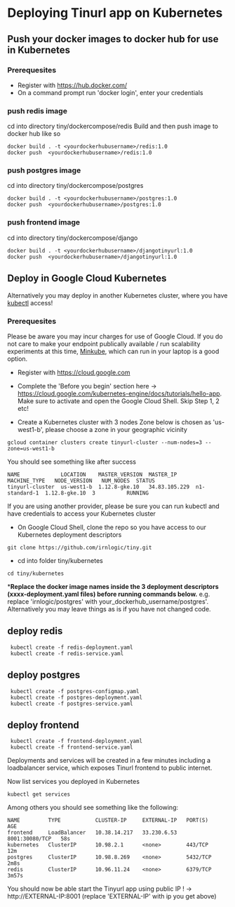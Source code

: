 # Deploying Tinurl app on Kubernetes

## Push your docker images to docker hub for use in Kubernetes 
### Prerequesites
* Register with https://hub.docker.com/
* On a command prompt run 'docker login', enter your credentials 

### push redis image
cd into directory tiny/dockercompose/redis
Build and then push image to docker hub like so
 ```
 docker build . -t <yourdockerhubusername>/redis:1.0
 docker push  <yourdockerhubusername>/redis:1.0
 ```
 
 ### push postgres image
cd into directory tiny/dockercompose/postgres

 ```
 docker build . -t <yourdockerhubusername>/postgres:1.0
 docker push  <yourdockerhubusername>/postgres:1.0
 ```
 
  ### push frontend image
cd into directory tiny/dockercompose/django

 ```
 docker build . -t <yourdockerhubusername>/djangotinyurl:1.0
 docker push  <yourdockerhubusername>/djangotinyurl:1.0
 ```
 
## Deploy in Google Cloud Kubernetes
Alternatively you may deploy in another Kubernetes cluster, where you have [kubectl](https://kubernetes.io/docs/reference/kubectl/overview/) access!

### Prerequesites
Please be aware you may incur charges for use of Google Cloud. If you do not care to make your endpoint publically available / run scalability experiments at this time, [Minkube](https://kubernetes.io/docs/setup/learning-environment/minikube/), which can run in your laptop is a good option.

* Register with <https://cloud.google.com> 
* Complete the 'Before you begin' section here ->  <https://cloud.google.com/kubernetes-engine/docs/tutorials/hello-app>. 
Make sure to activate and open the Google Cloud Shell. Skip Step 1, 2 etc!

* Create a Kubernetes cluster with 3 nodes
Zone below is chosen as 'us-west1-b', please choose a zone in your geographic vicinity 
```
gcloud container clusters create tinyurl-cluster --num-nodes=3 --zone=us-west1-b
```
You should see something like after success
```
NAME             LOCATION    MASTER_VERSION  MASTER_IP      MACHINE_TYPE   NODE_VERSION   NUM_NODES  STATUS
tinyurl-cluster  us-west1-b  1.12.8-gke.10   34.83.105.229  n1-standard-1  1.12.8-gke.10  3          RUNNING
```
If you are using another provider, please be sure you can run kubectl and have credentials to access your Kubernetes cluster

* On Google Cloud Shell, clone the repo so you have access to our Kubernetes deployment descriptors
```
git clone https://github.com/irnlogic/tiny.git
```
* cd into folder tiny/kubernetes
```
cd tiny/kubernetes
```
***Replace the docker image names inside the 3 deployment descriptors (xxxx-deployment.yaml files) before running commands below.**
e.g. replace 'irnlogic/postgres' with your_dockerhub_username/postgres'.
Alternatively you may leave things as is if you have not changed code.
## deploy redis
```
 kubectl create -f redis-deployment.yaml
 kubectl create -f redis-service.yaml
```
## deploy postgres
```
 kubectl create -f postgres-configmap.yaml
 kubectl create -f postgres-deployment.yaml
 kubectl create -f postgres-service.yaml
```
## deploy frontend
```
 kubectl create -f frontend-deployment.yaml
 kubectl create -f frontend-service.yaml
```

Deployments and services will be created in a few minutes including a loadbalancer service, which exposes Tinurl frontend to public internet.

Now list services you deployed in Kubernetes
```
kubectl get services
```

Among others you should see something like the following:
```
NAME         TYPE           CLUSTER-IP     EXTERNAL-IP   PORT(S)          AGE
frontend     LoadBalancer   10.38.14.217   33.230.6.53   8001:30080/TCP   58s
kubernetes   ClusterIP      10.98.2.1      <none>        443/TCP          12m
postgres     ClusterIP      10.98.8.269    <none>        5432/TCP         2m8s
redis        ClusterIP      10.96.11.24    <none>        6379/TCP         3m57s
```

You should now be able start the Tinyurl app using public IP ! -> http://EXTERNAL-IP:8001 (replace 'EXTERNAL-IP' with ip you get above)

